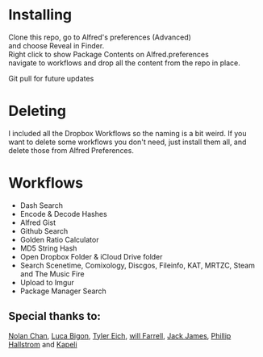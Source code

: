 # Installing
Clone this repo, go to Alfred's preferences (Advanced)  
and choose Reveal in Finder.  
Right click to show Package Contents on Alfred.preferences  
navigate to workflows and drop all the content from the repo in place.  

Git pull for future updates

# Deleting
I included all the Dropbox Workflows so the naming is a bit weird.
If you want to delete some workflows you don't need, just install them all,
and delete those from Alfred Preferences.

# Workflows
* Dash Search
* Encode & Decode Hashes
* Alfred Gist
* Github Search
* Golden Ratio Calculator
* MD5 String Hash
* Open Dropbox Folder & iCloud Drive folder
* Search Scenetime, Comixology, Discgos, Fileinfo, KAT, MRTZC, Steam and The Music Fire
* Upload to Imgur
* Package Manager Search

## Special thanks to:
[Nolan Chan](https://github.com/NolanChan), [Luca Bigon](https://github.com/bigluck), [Tyler Eich](https://github.com/TylerEich), [will Farrell](https://github.com/willfarrell), [Jack James](https://github.com/surrealroad), [Phillip Hallstrom](https://github.com/phallstrom) and [Kapeli](https://github.com/Kapeli)
